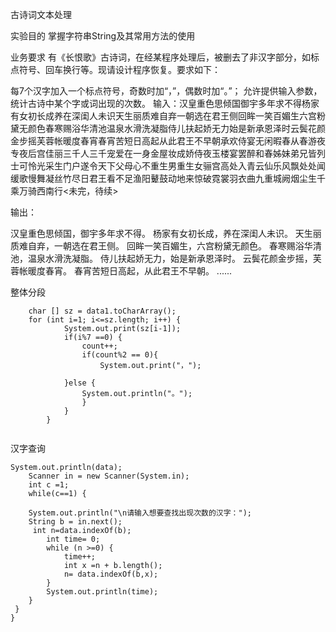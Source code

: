 古诗词文本处理

实验目的
掌握字符串String及其常用方法的使用

业务要求
有《长恨歌》古诗词，在经某程序处理后，被删去了非汉字部分，如标点符号、回车换行等。现请设计程序恢复。要求如下：

每7个汉字加入一个标点符号，奇数时加“，”，偶数时加“。”；
允许提供输入参数，统计古诗中某个字或词出现的次数。
输入：汉皇重色思倾国御宇多年求不得杨家有女初长成养在深闺人未识天生丽质难自弃一朝选在君王侧回眸一笑百媚生六宫粉黛无颜色春寒赐浴华清池温泉水滑洗凝脂侍儿扶起娇无力始是新承恩泽时云鬓花颜金步摇芙蓉帐暖度春宵春宵苦短日高起从此君王不早朝承欢侍宴无闲暇春从春游夜专夜后宫佳丽三千人三千宠爱在一身金屋妆成娇侍夜玉楼宴罢醉和春姊妹弟兄皆列士可怜光采生门户遂令天下父母心不重生男重生女骊宫高处入青云仙乐风飘处处闻缓歌慢舞凝丝竹尽日君王看不足渔阳鼙鼓动地来惊破霓裳羽衣曲九重城阙烟尘生千乘万骑西南行<未完，待续>

输出：

汉皇重色思倾国，御宇多年求不得。
杨家有女初长成，养在深闺人未识。
天生丽质难自弃，一朝选在君王侧。
回眸一笑百媚生，六宫粉黛无颜色。
春寒赐浴华清池，温泉水滑洗凝脂。
侍儿扶起娇无力，始是新承恩泽时。
云鬓花颜金步摇，芙蓉帐暖度春宵。
春宵苦短日高起，从此君王不早朝。
......

整体分段
```
	char [] sz = data1.toCharArray();
	for (int i=1; i<=sz.length; i++) {
			System.out.print(sz[i-1]);
			if(i%7 ==0) {	
				count++;
				if(count%2 == 0){
					System.out.print("，");
					
			}else {	
				System.out.println("。");
				}
			}
		}
   
```
汉字查询
```
System.out.println(data);
	Scanner in = new Scanner(System.in);
	int c =1;
	while(c==1) {
	
	System.out.println("\n请输入想要查找出现次数的汉字：");
    String b = in.next();
     int n=data.indexOf(b);
        int time= 0;
        while (n >=0) {
        	time++;
        	int x =n + b.length();
        	n= data.indexOf(b,x);
        }
        System.out.println(time);
    }
 }
}
```
